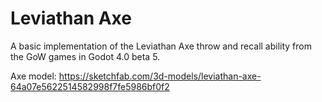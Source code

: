 # Leviathan Axe

A basic implementation of the Leviathan Axe throw and recall ability from the GoW games in Godot 4.0 beta 5. 

Axe model: https://sketchfab.com/3d-models/leviathan-axe-64a07e5622514582998f7fe5986bf0f2
